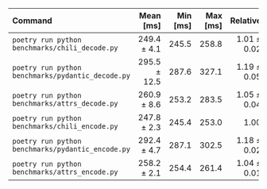 | Command | Mean [ms] | Min [ms] | Max [ms] | Relative |
|:---|---:|---:|---:|---:|
| `poetry run python benchmarks/chili_decode.py` | 249.4 ± 4.1 | 245.5 | 258.8 | 1.01 ± 0.02 |
| `poetry run python benchmarks/pydantic_decode.py` | 295.5 ± 12.5 | 287.6 | 327.1 | 1.19 ± 0.05 |
| `poetry run python benchmarks/attrs_decode.py` | 260.9 ± 8.6 | 253.2 | 283.5 | 1.05 ± 0.04 |
| `poetry run python benchmarks/chili_encode.py` | 247.8 ± 2.3 | 245.4 | 253.0 | 1.00 |
| `poetry run python benchmarks/pydantic_encode.py` | 292.4 ± 4.7 | 287.1 | 302.5 | 1.18 ± 0.02 |
| `poetry run python benchmarks/attrs_encode.py` | 258.2 ± 2.1 | 254.4 | 261.4 | 1.04 ± 0.01 |
